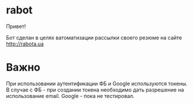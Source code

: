 # rabot
Привет!

Бот сделан в целях ватоматизации рассылки своего резюме на сайте http://rabota.ua

# Важно
При использовании аутентификации ФБ и Google используются токены.
В случае с ФБ - при создании токена необходимо дать разрешение на использование email.
Google - пока не тестировал.
